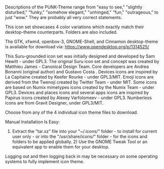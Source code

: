 Descriptions of the PUNK-Theme range from "easy to see," "slightly disturbed," "funky," "somehow elegant," "unhinged," "fun," "outrageous," to just "wow." They are probably all very correct statements.

This icon set showcases 4 color variations which exactly match their desktop-theme counterparts. Folders are also included.

The GTK, xfwm4, openbox-3, GNOME-Shell, and Cinnamon desktop-theme is available for download via: https://www.opendesktop.org/p/1314525/

This Suru-grounded icon set was initially designed and developed by Sam Hewitt - under GPL3. The original Suru icon set and concept was created by Matthieu James - Canonical Design Team. Core developers are Andrea Bonanni (original author) and Gustavo Costa . Devices icons are inspired by La Capitaine created by Keefer Rourke - under GPL3/MIT. Emoji icons are derived from the Twenoji created by Twitter Team - under MIT. Some icons are based on Numix mimetypes icons created by the Numix Team - under GPL3. Devices and places icons and several apps icons are inspired by Papirus icons created by Alexey Varfolomeev - under GPL3. Numberless icons are from Gravit Designer, under GPL3/MIT.


Choose from any of the 4 individual icon theme files to download.

Manual Installation Is Easy:

1) Extract the "tar.xz" file into your "~/.icons/" folder - to install for current user only - or into the "/usr/share/icons/" folder - for the icons and folders to be applied globally. 2) Use the GNOME Tweak Tool or an equivalent app to enable them for your desktop.

Logging out and then logging back in may be necessary on some operating systems to fully implement icon theme. 
